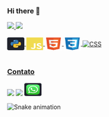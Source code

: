 ### Hi there 👋

<div>
  <a href="https://github.com/KlausMachado">
  <img height="180em" src="https://github-readme-stats.vercel.app/api?username=KlausMachado&show_icons=true&theme=tokyonight&include_all_commits=true&count_private=true"/>
  <img height="180em" src="https://github-readme-stats.vercel.app/api/top-langs/?username=KlausMachado&layout=compact&langs_count=6&theme=tokyonight"/>
</div>
<div style="display: inline_block"><br>
  <img align="center" alt="Python" height="30" width="40" src="https://github.com/gui-bus/TechIcons/blob/main/Dark/Python.svg">
  <img align="center" alt="Js" height="30" width="40" src="https://raw.githubusercontent.com/devicons/devicon/master/icons/javascript/javascript-plain.svg">
  <img align="center" alt="HTML" height="30" width="40" src="https://raw.githubusercontent.com/devicons/devicon/master/icons/html5/html5-original.svg">
  <img align="center" alt="CSS" height="30" width="40" src="https://raw.githubusercontent.com/devicons/devicon/master/icons/css3/css3-original.svg">
   <img align="center" alt="CSS" height="30" width="40" 
        src="https://cdn.jsdelivr.net/gh/devicons/devicon/icons/react/react-original.svg" />
</div>
 
 <br>
 
  ### Contato
 
<div> 
  <a href="https://mailto:klausmachado1@gmail.com" target="_blank"><img src="https://img.shields.io/badge/-Gmail-%23333?style=for-the-badge&logo=gmail&logoColor=white" target="_blank"></a>
  <a href="https://www.linkedin.com/in/raphael-machado-de-farias-149964207/" target="_blank"><img src="https://img.shields.io/badge/-LinkedIn-%230077B5?style=for-the-badge&logo=linkedin&logoColor=white" target="_blank"></a>
  <a href="https://wa.me/qr/AIKP6LV7RS55L1" target="_blank"><img height="30" width="40" src="https://github.com/gui-bus/TechIcons/blob/main/Dark/Whatsapp.svg" target="_blank"></a>
  
 
  ![Snake animation](https://github.com/KlausMachado/KlausMachado/blob/output/github-contribution-grid-snake.svg)

</div>

